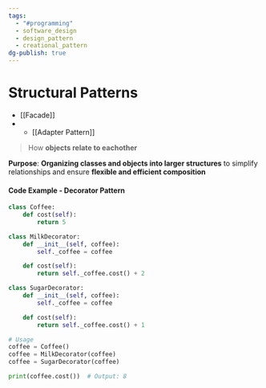 ```yaml
---
tags:
  - "#programming"
  - software_design
  - design_pattern
  - creational_pattern
dg-publish: true
---
```

# Structural Patterns

- [[Facade]]
- - [[Adapter Pattern]]
> How **objects relate to eachother** 

**Purpose**: **Organizing classes and objects into larger structures** to simplify relationships and ensure **flexible and efficient composition**

#### Code Example - Decorator Pattern
```python
class Coffee:
    def cost(self):
        return 5

class MilkDecorator:
    def __init__(self, coffee):
        self._coffee = coffee

    def cost(self):
        return self._coffee.cost() + 2

class SugarDecorator:
    def __init__(self, coffee):
        self._coffee = coffee

    def cost(self):
        return self._coffee.cost() + 1

# Usage
coffee = Coffee()
coffee = MilkDecorator(coffee)
coffee = SugarDecorator(coffee)

print(coffee.cost())  # Output: 8
```
